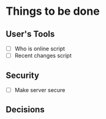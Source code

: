 # Things to be done

User's Tools
---

- [ ] Who is online script
- [ ] Recent changes script

Security
---

- [ ] Make server secure

Decisions
---
